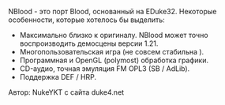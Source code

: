 NBlood - это порт Blood, основанный на EDuke32. 
Некоторые особенности, которые хотелось бы выделить: 
- Максимально близко к оригиналу. NBlood может точно воспроизводить демосцены версии 1.21. 
- Многопользовательская игра (не совсем стабильна ). 
- Программная и OpenGL (polymost) обработка графики. 
- CD-аудио, точная эмуляция FM OPL3 (SB / AdLib). 
- Поддержка DEF / HRP. 

Автор: NukeYKT с сайта duke4.net
